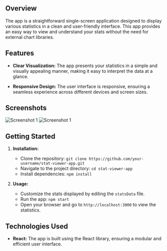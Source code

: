 

## Overview

The app is a straightforward single-screen application designed to display various statistics in a clean and user-friendly interface. This app provides an easy way to view and understand your stats without the need for external chart libraries.

## Features

- **Clear Visualization:** The app presents your statistics in a simple and visually appealing manner, making it easy to interpret the data at a glance.

- **Responsive Design:** The user interface is responsive, ensuring a seamless experience across different devices and screen sizes.

## Screenshots
![Screenshot 1]("https://github.com/coder-mansi-thakur/manufac/blob/main/public/Screenshot%202023-12-21%20at%208.5214%E2%80%AFPMpng") 
![Screenshot 1]("https://github.com/coder-mansi-thakur/manufac/blob/main/public/Screenshot%202023-12-21%20at%208.52.54%E2%80%AFPM.png") 

## Getting Started

1. **Installation:**
   - Clone the repository: `git clone https://github.com/your-username/stat-viewer-app.git`
   - Navigate to the project directory: `cd stat-viewer-app`
   - Install dependencies: `npm install`

2. **Usage:**
   - Customize the stats displayed by editing the `statsData` file.
   - Run the app: `npm start`
   - Open your browser and go to `http://localhost:3000` to view the statistics.

## Technologies Used

- **React:** The app is built using the React library, ensuring a modular and efficient user interface.
